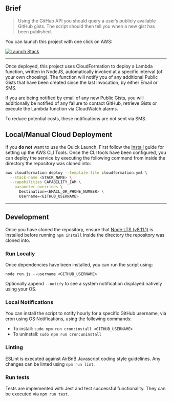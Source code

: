 ## Brief

> Using the GitHub API you should query a user’s publicly available GitHub gists. The script should then tell you when a new gist has been published.

You can launch this project with one click on AWS:

[![Launch Stack][image]][stack]

---

Once deployed, this project uses CloudFormation to deploy a Lambda function, written in NodeJS, automatically invoked at a specific interval (of your own choosing). The function will notify you of any additional Public Gists that have been created since the last invocation, by either Email or SMS.

If you are being notified by email of any new Public Gists, you will additionally be notified of any failure to contact GitHub, retrieve Gists or execute the Lambda function via CloudWatch alarms.

To reduce potential costs, these notifications are not sent via SMS.

## Local/Manual Cloud Deployment

If you **do not** want to use the Quick Launch. First follow the [Install](https://docs.aws.amazon.com/cli/latest/userguide/installing.html) guide for setting up the AWS CLI Tools. Once the CLI tools have been configured, you can deploy the service by executing the following command from inside the directory the repository was cloned into:

```bash
aws cloudformation deploy --template-file cloudformation.yml \
  --stack-name <STACK_NAME> \
  --capabilities CAPABILITY_IAM \
  --parameter-overrides \
      Destination=<EMAIL_OR_PHONE_NUMBER> \
      Username=<GITHUB_USERNAME>
```

---

## Development

Once you have cloned the repository, ensure that [Node LTS (v8.11.1)][node-lts] is installed before running `npm install` inside the directory the repository was cloned into.

### Run Locally

Once dependencies have been installed, you can run the script using:

```
node run.js --username <GITHUB_USERNAME>
```

Optionally append `--notify` to see a system notification displayed natively using your OS.

### Local Notifications

You can install the script to notify hourly for a specific GitHub username, via cron using OS Notifications, using the following commands:

* To install: `sudo npm run cron:install <GITHUB_USERNAME>`
* To uninstall: `sudo npm run cron:uninstall`

### Linting

ESLint is executed against AirBnB Javascript coding style guidelines. Any changes can be linted using `npm run lint`.

### Run tests

Tests are implemented with Jest and test successful functionality. They can be executed via `npm run test`.

[image]: https://s3.amazonaws.com/cloudformation-examples/cloudformation-launch-stack.png
[stack]: https://console.aws.amazon.com/cloudformation/home#/stacks/create/review?templateURL=https://s3.eu-west-2.amazonaws.com/ee-github-gists/cloudformation.yml&stackName=EE-Github-Gists
[node-lts]: https://nodejs.org/en/download/
